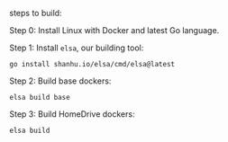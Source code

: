 steps to build:

Step 0: Install Linux with Docker and latest Go language.

Step 1: Install `elsa`, our building tool:

```go install shanhu.io/elsa/cmd/elsa@latest```

Step 2: Build base dockers:

```elsa build base```

Step 3: Build HomeDrive dockers:

```elsa build```
